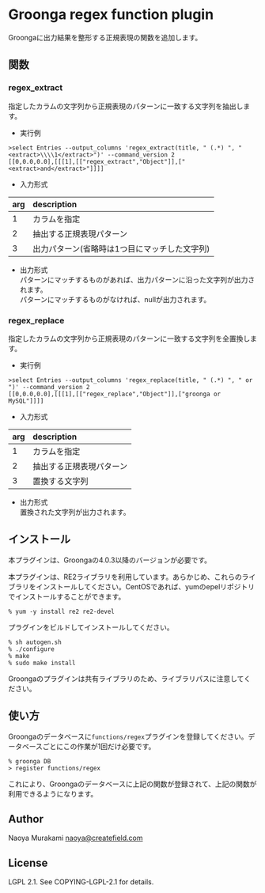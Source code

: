 # Groonga regex function plugin
Groongaに出力結果を整形する正規表現の関数を追加します。

## 関数
### regex_extract

指定したカラムの文字列から正規表現のパターンに一致する文字列を抽出します。

* 実行例

```
>select Entries --output_columns 'regex_extract(title, " (.*) ", "<extract>\\\\1</extract>")' --command_version 2
[[0,0.0,0.0],[[[1],[["regex_extract","Object"]],["<extract>and</extract>"]]]]
```

* 入力形式

| arg        | description |
|:-----------|:------------|
| 1     | カラムを指定 |
| 2     | 抽出する正規表現パターン | 
| 3   | 出力パターン(省略時は1つ目にマッチした文字列) |

* 出力形式  
パターンにマッチするものがあれば、出力パターンに沿った文字列が出力されます。  
パターンにマッチするものがなければ、nullが出力されます。


### regex_replace

指定したカラムの文字列から正規表現のパターンに一致する文字列を全置換します。

* 実行例

```
>select Entries --output_columns 'regex_replace(title, " (.*) ", " or ")' --command_version 2
[[0,0.0,0.0],[[[1],[["regex_replace","Object"]],["groonga or MySQL"]]]]
```

* 入力形式

| arg        | description |
|:-----------|:------------|
| 1     | カラムを指定 |
| 2     | 抽出する正規表現パターン | 
| 3   | 置換する文字列 |

* 出力形式  
置換された文字列が出力されます。  


## インストール
本プラグインは、Groongaの4.0.3以降のバージョンが必要です。

本プラグインは、RE2ライブラリを利用しています。あらかじめ、これらのライブラリをインストールしてください。CentOSであれば、yumのepelリポジトリでインストールすることができます。

    % yum -y install re2 re2-devel

プラグインをビルドしてインストールしてください。

    % sh autogen.sh
    % ./configure
    % make
    % sudo make install

Groongaのプラグインは共有ライブラリのため、ライブラリパスに注意してください。

## 使い方

Groongaのデータベースに``functions/regex``プラグインを登録してください。データベースごとにこの作業が1回だけ必要です。

    % groonga DB
    > register functions/regex

これにより、Groongaのデータベースに上記の関数が登録されて、上記の関数が利用できるようになります。

## Author

Naoya Murakami naoya@createfield.com

## License

LGPL 2.1. See COPYING-LGPL-2.1 for details.

